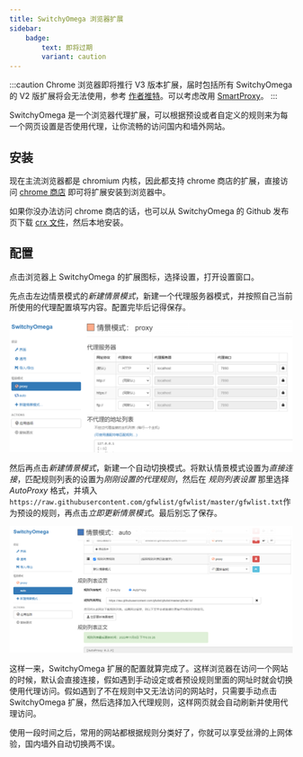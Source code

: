 ```yaml
---
title: SwitchyOmega 浏览器扩展
sidebar:
    badge:
        text: 即将过期
        variant: caution
---
```


:::caution
Chrome 浏览器即将推行 V3 版本扩展，届时包括所有 SwitchyOmega 的 V2 版扩展将会无法使用，参考 [作者推特](https://twitter.com/_catus/status/1759413399270936672)。可以考虑改用 [SmartProxy](https://chromewebstore.google.com/detail/smartproxy/jogcnplbkgkfdakgdenhlpcfhjioidoj)。
:::

SwitchyOmega 是一个浏览器代理扩展，可以根据预设或者自定义的规则来为每一个网页设置是否使用代理，让你流畅的访问国内和墙外网站。

## 安装

现在主流浏览器都是 chromium 内核，因此都支持 chrome 商店的扩展，直接访问 [chrome 商店](https://chrome.google.com/webstore/detail/proxy-switchyomega/padekgcemlokbadohgkifijomclgjgif?hl=en) 即可将扩展安装到浏览器中。

如果你没办法访问 chrome 商店的话，也可以从 SwitchyOmega 的 Github 发布页下载 [crx 文件](https://github.com/FelisCatus/SwitchyOmega/releases/download/v2.5.20/SwitchyOmega_Chromium.crx)，然后本地安装。

## 配置

点击浏览器上 SwitchyOmega 的扩展图标，选择设置，打开设置窗口。

先点击左边情景模式的*新建情景模式*，新建一个代理服务器模式，并按照自己当前所使用的代理配置填写内容。配置完毕后记得保存。

![proxy](../../../assets/image/switchyomega-proxy.png)

然后再点击*新建情景模式*，新建一个自动切换模式。将默认情景模式设置为*直接连接*，匹配规则列表的设置为*刚刚设置的代理规则*，然后在 *规则列表设置* 那里选择 *AutoProxy* 格式，并填入`https://raw.githubusercontent.com/gfwlist/gfwlist/master/gfwlist.txt`作为预设的规则，再点击*立即更新情景模式*。最后别忘了保存。

![auto](../../../assets/image/switchyomega-auto.png)

这样一来，SwitchyOmega 扩展的配置就算完成了。这样浏览器在访问一个网站的时候，默认会直接连接，假如遇到手动设定或者预设规则里面的网址时就会切换使用代理访问。假如遇到了不在规则中又无法访问的网站时，只需要手动点击 SwitchyOmega 扩展，然后选择加入代理规则，这样网页就会自动刷新并使用代理访问。

使用一段时间之后，常用的网站都根据规则分类好了，你就可以享受丝滑的上网体验，国内墙外自动切换两不误。
